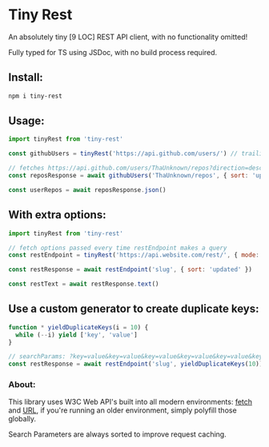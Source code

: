 # Tiny Rest

An absolutely tiny [9 LOC] REST API client, with no functionality omitted!

Fully typed for TS using JSDoc, with no build process required.

## Install:

```bash
npm i tiny-rest
```

## Usage:

```js
import tinyRest from 'tiny-rest'

const githubUsers = tinyRest('https://api.github.com/users/') // trailing '/' is important!

// fetches https://api.github.com/users/ThaUnknown/repos?direction=desc&per_page=100&sort=updated
const reposResponse = await githubUsers('ThaUnknown/repos', { sort: 'updated', direction: 'desc', per_page: 100 })

const userRepos = await reposResponse.json()
```

## With extra options:

```js
import tinyRest from 'tiny-rest'

// fetch options passed every time restEndpoint makes a query
const restEndpoint = tinyRest('https://api.website.com/rest/', { mode: 'cors', headers: { 'Content-Type': 'application/json', Authorization: 'Bearer *token*' } })

const restResponse = await restEndpoint('slug', { sort: 'updated' })

const restText = await restResponse.text()
```

## Use a custom generator to create duplicate keys:

```js
function * yieldDuplicateKeys(i = 10) {
  while (--i) yield ['key', 'value']
}

// searchParams: ?key=value&key=value&key=value&key=value&key=value&key=value&key=value&key=value&key=value
const restResponse = await restEndpoint('slug', yieldDuplicateKeys(10))
```

### About:

This library uses W3C Web API's built into all modern environments: [fetch](https://developer.mozilla.org/en-US/docs/Web/API/fetch#browser_compatibility) and [URL](https://developer.mozilla.org/en-US/docs/Web/API/URL#browser_compatibility), if you're running an older environment, simply polyfill those globally.

Search Parameters are always sorted to improve request caching.
